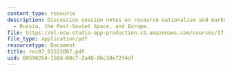 ```yaml
---
content_type: resource
description: Discussion session notes on resource nationalism and market power (III)
  - Russia, the Post-Soviet Space, and Europe.
file: https://ol-ocw-studio-app-production.s3.amazonaws.com/courses/17-906-reading-seminar-in-social-science-the-geopolitics-and-geoeconomics-of-global-energy-spring-2007/80590264158d80c72a400bc18e72f4df_rec07_03222007.pdf
file_type: application/pdf
resourcetype: Document
title: rec07_03222007.pdf
uid: 80590264-158d-80c7-2a40-0bc18e72f4df
---
```

